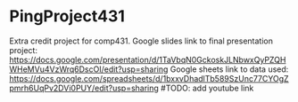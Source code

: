 # PingProject431
Extra credit project for comp431. 
Google slides link to final presentation project: https://docs.google.com/presentation/d/1TaVbqN0GckoskJLNbwxQyPZQHWHeMVu4VzWrq6DscOI/edit?usp=sharing
Google sheets link to data used: https://docs.google.com/spreadsheets/d/1bxxvDhadlTb589SzUnc77CYOgZpmrh6UqPv2DVi0PUY/edit?usp=sharing
#TODO: add youtube link
